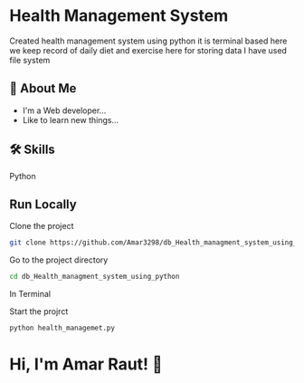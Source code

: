 # Health Management System

Created health management system using python it is terminal based
here we keep record of daily diet and exercise here for storing data
I have used file system

## 🚀 About Me

- I'm a Web developer...
- Like to learn new things...

## 🛠 Skills

Python

## Run Locally

Clone the project

```bash
git clone https://github.com/Amar3298/db_Health_managment_system_using_python.git
```

Go to the project directory

```bash
cd db_Health_managment_system_using_python
```

In Terminal

Start the projrct

```bash
python health_managemet.py
```

# Hi, I'm Amar Raut! 👋
